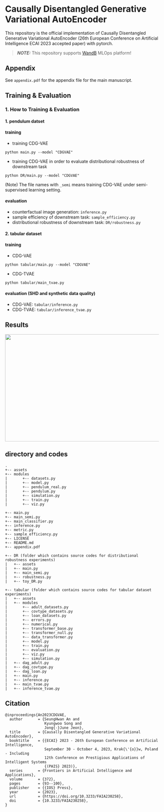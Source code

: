 # Causally Disentangled Generative Variational AutoEncoder

This repository is the official implementation of Causally Disentangled Generative Variational AutoEncoder (26th European Conference on Artificial Intelligence ECAI 2023 accepted paper) with pytorch. 

> **_NOTE:_** This repository supports [WandB](https://wandb.ai/site) MLOps platform!

## Appendix
See `appendix.pdf` for the appendix file for the main manuscript.

## Training & Evaluation 

### 1. How to Training & Evaluation  

#### 1. pendulum datset

#### training 

- training CDG-VAE
```
python main.py --model "CDGVAE"
```   
- training CDG-VAE in order to evaluate distributional robustness of downstream task
```
python DR/main.py --model "CDGVAE"
```   
(Note) The file names with `_semi` means training CDG-VAE under semi-supervised learning setting.

#### evaluation
- counterfactual image generation: `inference.py`
- sample efficiency of downstream task: `sample_efficiency.py`
- distributional robustness of downstream task: `DR/robustness.py`

#### 2. tabular dataset 

#### training 
- CDG-VAE
```
python tabular/main.py --model "CDGVAE"
```  
- CDG-TVAE
```
python tabular/main_tvae.py 
```  

#### evaluation (SHD and synthetic data quality)
- CDG-VAE: `tabular/inference.py`
- CDG-TVAE: `tabular/inference_tvae.py `

## Results

<center><img  src="https://github.com/an-seunghwan/causal_vae/blob/main/assets/cdgvae_github.png?raw=true" width="800"  height="350"></center>

## directory and codes

```
.
+-- assets 
+-- modules 
|       +-- datasets.py
|       +-- model.py
|       +-- pendulum_real.py
|       +-- pendulum.py
|       +-- simulation.py
|       +-- train.py
|       +-- viz.py

+-- main.py
+-- main_semi.py
+-- main_classifier.py
+-- inference.py
+-- metric.py
+-- sample_efficiency.py
+-- LICENSE
+-- README.md
+-- appendix.pdf

+-- DR (folder which contains source codes for distributional robustness experiments)
|   +-- assets 
|   +-- main.py
|   +-- main_semi.py
|   +-- robustness.py
|   +-- toy_DR.py

+-- tabular (folder which contains source codes for tabular dataset experiments)
|   +-- assets 
|   +-- modules
|       +-- adult_datasets.py
|       +-- covtype_datasets.py
|       +-- loan_datasets.py
|       +-- errors.py
|       +-- numerical.py
|       +-- transformer_base.py
|       +-- transformer_null.py
|       +-- data_transformer.py
|       +-- model.py
|       +-- train.py
|       +-- evaluation.py
|       +-- viz.py
|       +-- simulation.py
|   +-- dag_adult.py
|   +-- dag_covtype.py
|   +-- dag_loan.py
|   +-- main.py
|   +-- inference.py
|   +-- main_tvae.py
|   +-- inference_tvae.py
```

## Citation
```
@inproceedings{An2023CDGVAE,
  author       = {SeungHwan An and
                  Kyungwoo Song and
                  Jong{-}June Jeon},
  title        = {Causally Disentangled Generative Variational AutoEncoder},
  booktitle    = {{ECAI} 2023 - 26th European Conference on Artificial Intelligence,
                  September 30 - October 4, 2023, Krak{\'{o}}w, Poland - Including
                  12th Conference on Prestigious Applications of Intelligent Systems
                  {(PAIS} 2023)},
  series       = {Frontiers in Artificial Intelligence and Applications},
  volume       = {372},
  pages        = {93--100},
  publisher    = {{IOS} Press},
  year         = {2023},
  url          = {https://doi.org/10.3233/FAIA230258},
  doi          = {10.3233/FAIA230258},
}
```
